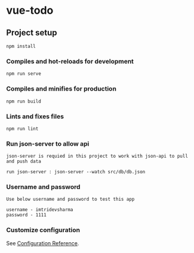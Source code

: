 # vue-todo

## Project setup

```
npm install
```

### Compiles and hot-reloads for development

```
npm run serve
```

### Compiles and minifies for production

```
npm run build
```

### Lints and fixes files

```
npm run lint
```

### Run json-server to allow api

```
json-server is requied in this project to work with json-api to pull and push data

run json-server : json-server --watch src/db/db.json
```

### Username and password

```
Use below username and password to test this app

username - imtridevsharma
password - 1111
```

### Customize configuration

See [Configuration Reference](https://cli.vuejs.org/config/).
